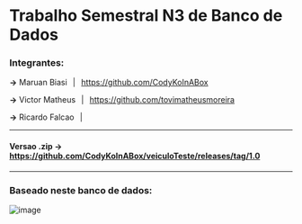 # Trabalho Semestral N3 de Banco de Dados

### Integrantes:
**->** Maruan Biasi⠀|⠀https://github.com/CodyKoInABox

**->** Victor Matheus⠀|⠀https://github.com/tovimatheusmoreira

**->** Ricardo Falcao⠀|⠀


-----

#### Versao .zip -> https://github.com/CodyKoInABox/veiculoTeste/releases/tag/1.0

-----

### Baseado neste banco de dados:
![image](https://github.com/CodyKoInABox/veiculoDB/assets/125526050/4714cce7-1dfc-40f7-a998-dd74c9c39d12)
